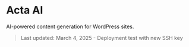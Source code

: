 # Acta AI

AI-powered content generation for WordPress sites.

> Last updated: March 4, 2025 - Deployment test with new SSH key
